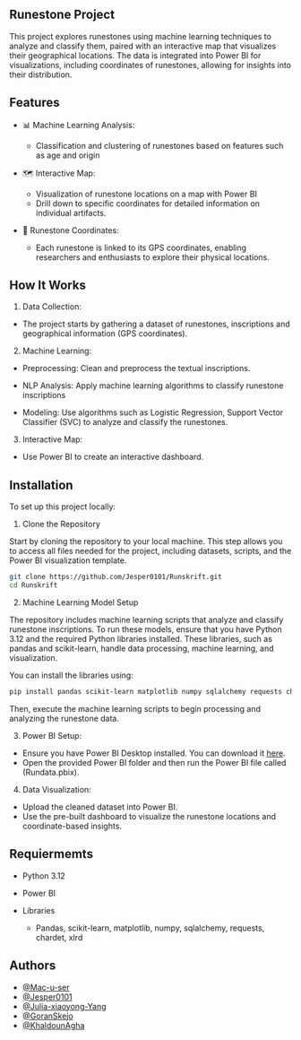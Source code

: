 ## Runestone Project

This project explores runestones using machine learning techniques to analyze and classify them, paired with an interactive map that visualizes their geographical locations. The data is integrated into Power BI for  visualizations, including coordinates of runestones, allowing for insights into their distribution.


## Features

- 📊 Machine Learning Analysis:
    - Classification and clustering of runestones based on features such as age and origin


- 🗺️ Interactive Map:
    - Visualization of runestone locations on a map with Power BI 
    - Drill down to specific coordinates for detailed information on individual artifacts.

- 📍 Runestone Coordinates:
    - Each runestone is linked to its GPS coordinates, enabling researchers and enthusiasts to explore their physical locations.


## How It Works

1. Data Collection:

- The project starts by gathering a dataset of runestones, inscriptions and geographical information (GPS coordinates).

2. Machine Learning:

- Preprocessing: Clean and preprocess the textual inscriptions.

- NLP Analysis: Apply machine learning algorithms to classify runestone inscriptions

- Modeling: Use algorithms such as Logistic Regression, Support Vector Classifier (SVC) to analyze and classify the runestones.

3. Interactive Map:

- Use Power BI to create an interactive dashboard.

## Installation

To set up this project locally:

1. Clone the Repository

Start by cloning the repository to your local machine. This step allows you to access all files needed for the project, including datasets, scripts, and the Power BI visualization template.

```bash
git clone https://github.com/Jesper0101/Runskrift.git
cd Runskrift
```

2. Machine Learning Model Setup

The repository includes machine learning scripts that analyze and classify runestone inscriptions. To run these models, ensure that you have Python 3.12 and the required Python libraries installed. These libraries, such as pandas and scikit-learn, handle data processing, machine learning, and visualization.

You can install the libraries using:

```bash
pip install pandas scikit-learn matplotlib numpy sqlalchemy requests chardet xlrd
```
Then, execute the machine learning scripts to begin processing and analyzing the runestone data.


3. Power BI Setup:

- Ensure you have Power BI Desktop installed. You can download it [here](https://powerbi.microsoft.com/desktop/).
- Open the provided Power BI folder and then run the Power BI file called (Rundata.pbix).


4. Data Visualization:

- Upload the cleaned dataset into Power BI.
- Use the pre-built dashboard to visualize the runestone locations and coordinate-based insights.
## Requiermemts

- Python 3.12

- Power BI

- Libraries
    - Pandas, scikit-learn, matplotlib, numpy, sqlalchemy, requests, chardet, xlrd

## Authors

- [@Mac-u-ser](https://github.com/Mac-u-ser)
- [@Jesper0101](https://github.com/Jesper0101)
- [@Julia-xiaoyong-Yang](https://github.com/Julia-xiaoyong-Yang)
- [@GoranSkejo](https://github.com/GoranSkejo)
- [@KhaldounAgha](https://github.com/KhaldounAgha)
